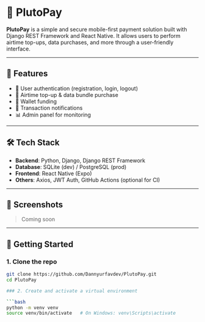 # 🚀 PlutoPay

**PlutoPay** is a simple and secure mobile-first payment solution built with Django REST Framework and React Native. It allows users to perform airtime top-ups, data purchases, and more through a user-friendly interface.

---

## 📱 Features

- 🔐 User authentication (registration, login, logout)
- 📲 Airtime top-up & data bundle purchase
- 💼 Wallet funding
- 💬 Transaction notifications
- 📊 Admin panel for monitoring

---

## 🛠 Tech Stack

- **Backend**: Python, Django, Django REST Framework
- **Database**: SQLite (dev) / PostgreSQL (prod)
- **Frontend**: React Native (Expo)
- **Others**: Axios, JWT Auth, GitHub Actions (optional for CI)

---

## 📸 Screenshots

> Coming soon

---

## 🚀 Getting Started

### 1. Clone the repo

```bash
git clone https://github.com/Dannyurfavdev/PlutoPay.git
cd PlutoPay

### 2. Create and activate a virtual environment

```bash
python -m venv venv
source venv/bin/activate   # On Windows: venv\Scripts\activate
